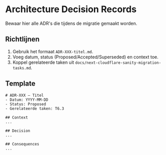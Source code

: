 # Architecture Decision Records

Bewaar hier alle ADR's die tijdens de migratie gemaakt worden.

## Richtlijnen
1. Gebruik het formaat `ADR-XXX-titel.md`.
2. Voeg datum, status (Proposed/Accepted/Superseded) en context toe.
3. Koppel gerelateerde taken uit `docs/next-cloudflare-sanity-migration-tasks.md`.

## Template
```
# ADR-XXX – Titel
- Datum: YYYY-MM-DD
- Status: Proposed
- Gerelateerde taken: T6.3

## Context
...

## Decision
...

## Consequences
...
```
